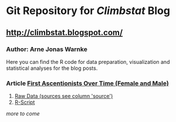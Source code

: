 # Git Repository for *Climbstat* Blog 
## http://climbstat.blogspot.com/
### Author: Arne Jonas Warnke

Here you can find the R code for data preparation, visualization and statistical analyses for the blog posts. 

### Article **[First Ascentionists Over Time (Female and Male)](http://climbstat.blogspot.com/2020/01/first-ascentionists-over-time-male.html)**

1. [Raw Data (sources see column 'source')](https://github.com/AJWarnke/climbstat/blob/master/data/first_ascents.txt)
2. [R-Script](https://github.com/AJWarnke/climbstat/blob/master/article_climbing_first_ascensionist_code.r)


*more to come*

